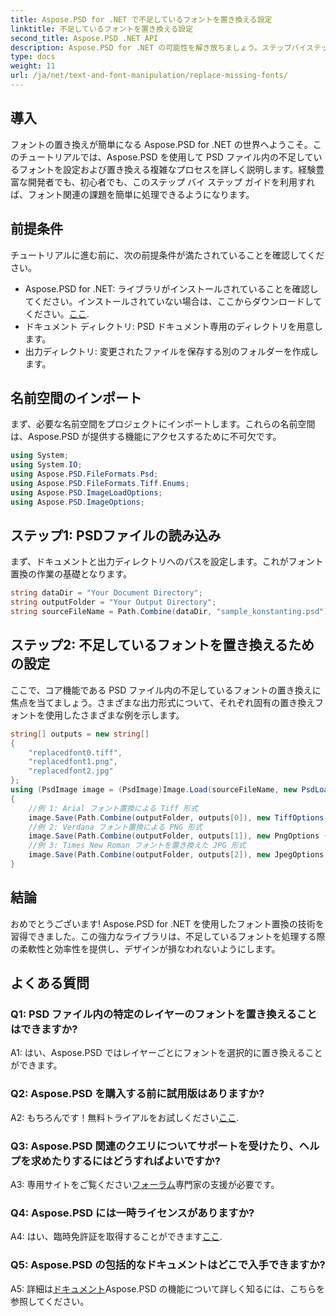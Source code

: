 ```yaml
---
title: Aspose.PSD for .NET で不足しているフォントを置き換える設定
linktitle: 不足しているフォントを置き換える設定
second_title: Aspose.PSD .NET API
description: Aspose.PSD for .NET の可能性を解き放ちましょう。ステップバイステップのガイドに従って、不足しているフォントをシームレスに置き換える方法を学習します。今すぐデザインのレベルを上げましょう。
type: docs
weight: 11
url: /ja/net/text-and-font-manipulation/replace-missing-fonts/
---
```

## 導入
フォントの置き換えが簡単になる Aspose.PSD for .NET の世界へようこそ。このチュートリアルでは、Aspose.PSD を使用して PSD ファイル内の不足しているフォントを設定および置き換える複雑なプロセスを詳しく説明します。経験豊富な開発者でも、初心者でも、このステップ バイ ステップ ガイドを利用すれば、フォント関連の課題を簡単に処理できるようになります。
## 前提条件
チュートリアルに進む前に、次の前提条件が満たされていることを確認してください。
-  Aspose.PSD for .NET: ライブラリがインストールされていることを確認してください。インストールされていない場合は、ここからダウンロードしてください。[ここ](https://releases.aspose.com/psd/net/).
- ドキュメント ディレクトリ: PSD ドキュメント専用のディレクトリを用意します。
- 出力ディレクトリ: 変更されたファイルを保存する別のフォルダーを作成します。
## 名前空間のインポート
まず、必要な名前空間をプロジェクトにインポートします。これらの名前空間は、Aspose.PSD が提供する機能にアクセスするために不可欠です。
```csharp
using System;
using System.IO;
using Aspose.PSD.FileFormats.Psd;
using Aspose.PSD.FileFormats.Tiff.Enums;
using Aspose.PSD.ImageLoadOptions;
using Aspose.PSD.ImageOptions;
```
## ステップ1: PSDファイルの読み込み
まず、ドキュメントと出力ディレクトリへのパスを設定します。これがフォント置換の作業の基礎となります。
```csharp
string dataDir = "Your Document Directory";
string outputFolder = "Your Output Directory";
string sourceFileName = Path.Combine(dataDir, "sample_konstanting.psd");
```
## ステップ2: 不足しているフォントを置き換えるための設定
ここで、コア機能である PSD ファイル内の不足しているフォントの置き換えに焦点を当てましょう。さまざまな出力形式について、それぞれ固有の置き換えフォントを使用したさまざまな例を示します。
```csharp
string[] outputs = new string[]
{
    "replacedfont0.tiff",
    "replacedfont1.png",
    "replacedfont2.jpg"
};
using (PsdImage image = (PsdImage)Image.Load(sourceFileName, new PsdLoadOptions()))
{
    //例 1: Arial フォント置換による Tiff 形式
    image.Save(Path.Combine(outputFolder, outputs[0]), new TiffOptions(TiffExpectedFormat.TiffJpegRgb) { DefaultReplacementFont = "Arial" });
    //例 2: Verdana フォント置換による PNG 形式
    image.Save(Path.Combine(outputFolder, outputs[1]), new PngOptions { DefaultReplacementFont = "Verdana" });
    //例 3: Times New Roman フォントを置き換えた JPG 形式
    image.Save(Path.Combine(outputFolder, outputs[2]), new JpegOptions { DefaultReplacementFont = "Times New Roman" });
}
```
## 結論

おめでとうございます! Aspose.PSD for .NET を使用したフォント置換の技術を習得できました。この強力なライブラリは、不足しているフォントを処理する際の柔軟性と効率性を提供し、デザインが損なわれないようにします。

## よくある質問

### Q1: PSD ファイル内の特定のレイヤーのフォントを置き換えることはできますか?

A1: はい、Aspose.PSD ではレイヤーごとにフォントを選択的に置き換えることができます。

### Q2: Aspose.PSD を購入する前に試用版はありますか?

 A2: もちろんです！無料トライアルをお試しください[ここ](https://releases.aspose.com/).

### Q3: Aspose.PSD 関連のクエリについてサポートを受けたり、ヘルプを求めたりするにはどうすればよいですか?

 A3: 専用サイトをご覧ください[フォーラム](https://forum.aspose.com/c/psd/34)専門家の支援が必要です。

### Q4: Aspose.PSD には一時ライセンスがありますか?

 A4: はい、臨時免許証を取得することができます[ここ](https://purchase.aspose.com/temporary-license/).

### Q5: Aspose.PSD の包括的なドキュメントはどこで入手できますか?

 A5: 詳細は[ドキュメント](https://reference.aspose.com/psd/net/)Aspose.PSD の機能について詳しく知るには、こちらを参照してください。